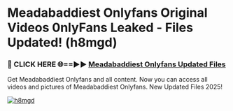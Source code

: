 # Meadabaddiest Onlyfans Original Videos 0nlyFans Leaked - Files Updated! (h8mgd)

<h3>🔴 CLICK HERE 🌐==►► <a href="https://tinyurl.com/ehrbuxhb" rel="nofollow">Meadabaddiest Onlyfans Updated Files</a></h3>

Get Meadabaddiest Onlyfans and all content. Now you can access all videos and pictures of Meadabaddiest Onlyfans. New Updated Files 2025!

[![h8mgd](https://i.imgur.com/lVYEuWS.gif)](https://tinyurl.com/ehrbuxhb)
